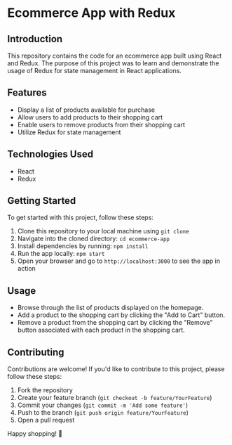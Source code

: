 # Ecommerce App with Redux

## Introduction

This repository contains the code for an ecommerce app built using React and Redux. The purpose of this project was to learn and demonstrate the usage of Redux for state management in React applications.

## Features

- Display a list of products available for purchase
- Allow users to add products to their shopping cart
- Enable users to remove products from their shopping cart
- Utilize Redux for state management

## Technologies Used

- React
- Redux

## Getting Started

To get started with this project, follow these steps:

1. Clone this repository to your local machine using `git clone`
2. Navigate into the cloned directory: `cd ecommerce-app`
3. Install dependencies by running: `npm install`
4. Run the app locally: `npm start`
5. Open your browser and go to `http://localhost:3000` to see the app in action


## Usage

- Browse through the list of products displayed on the homepage.
- Add a product to the shopping cart by clicking the "Add to Cart" button.
- Remove a product from the shopping cart by clicking the "Remove" button associated with each product in the shopping cart.

## Contributing

Contributions are welcome! If you'd like to contribute to this project, please follow these steps:

1. Fork the repository
2. Create your feature branch (`git checkout -b feature/YourFeature`)
3. Commit your changes (`git commit -m 'Add some feature'`)
4. Push to the branch (`git push origin feature/YourFeature`)
5. Open a pull request


Happy shopping! 🛒


